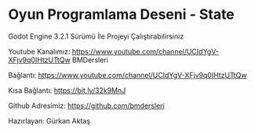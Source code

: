 ﻿# Oyun Programlama Deseni - State

Godot Engine 3.2.1 Sürümü İle Projeyi Çalıştırabilirsiniz 

Youtube Kanalımız: https://www.youtube.com/channel/UCIdYgV-XFjv9q0IHtzUTtQw BMDersleri

Bağlantı: https://www.youtube.com/channel/UCIdYgV-XFjv9q0IHtzUTtQw

Kısa Bağlantı: https://bit.ly/32k9MnJ

Github Adresimiz: https://github.com/bmdersleri

Hazırlayan: Gürkan Aktaş
